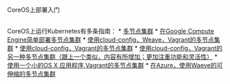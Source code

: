 
# 

CoreOS上部署入门

## 

CoreOS上运行Kubernetes有多条指南：
* 
[多节点集群](http://kubernetes.io/v1.0/docs/getting-started-guides/coreos/coreos_multinode_cluster.html)
* 
[在Google Compute Engine简单部署多节点集群](https://github.com/rimusz/coreos-multi-node-k8s-gce/blob/master/README.md)
* 
[使用cloud-config，Weave，Vagrant的多节点集群](https://github.com/errordeveloper/weave-demos/blob/master/poseidon/README.md)
* 
[使用cloud-config，Vagrant的多节点集群](https://github.com/pires/kubernetes-vagrant-coreos-cluster/blob/master/README.md)
* 
[使用cloud-config，Vagrant的另一种多节点集群（跟上一个类似，内容有所增加；更加注重功能和灵活性）](https://github.com/AntonioMeireles/kubernetes-vagrant-coreos-cluster/blob/master/README.md)
* 
[使用一个小的OS X 应用程序,Vagrant的多节点集群](https://github.com/rimusz/coreos-osx-gui-kubernetes-cluster/blob/master/README.md)
* 
[在Azure，使用Waeve的可伸缩的多节点集群](http://kubernetes.io/v1.0/docs/getting-started-guides/coreos/azure/README.html)

